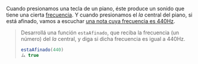 Cuando presionamos una tecla de un piano, éste produce un sonido que tiene una cierta [frecuencia](https://es.wikipedia.org/wiki/Frecuencia). Y cuando presionamos el _la_ central del piano, si está afinado, vamos a escuchar [una nota cuya frecuencia es 440Hz](https://es.wikipedia.org/wiki/La_440). 

> Desarrollá una función `estaAfinado`, que reciba la frecuencia (un número) del _la_ central, y diga si dicha frecuencia es igual a 440Hz.
> 
> ```javascript
> estaAfinado(440)
> ム true
> ````
